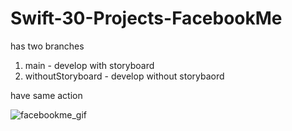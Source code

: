 # Swift-30-Projects-FacebookMe

has two branches
1. main - develop with storyboard
2. withoutStoryboard - develop without storybaord

have same action

![facebookme_gif](https://user-images.githubusercontent.com/74204918/131073277-e0fbb95e-3cbc-43f2-8faa-9815989fd519.gif)
